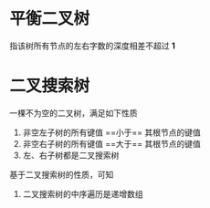 # 平衡二叉树

指该树所有节点的左右字数的深度相差不超过 **1**



# 二叉搜索树

一棵不为空的二叉树，满足如下性质

1. 非空左子树的所有键值 ==小于== 其根节点的键值
2. 非空右子树的所有键值 ==大于== 其根节点的键值
3. 左、右子树都是二叉搜索树 

基于二叉搜索树的性质，可知

1. 二叉搜索树的中序遍历是递增数组



